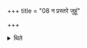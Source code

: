 +++
title = "08 न प्रस्तरे जुहूं"

+++

<details><summary>थिते</summary>

8. He does not place the Juhū on the Prastara (but rather places it on the altar).
</details>
